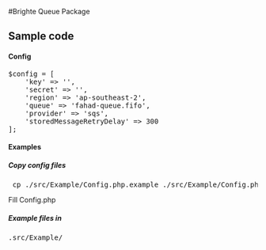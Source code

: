 #Brighte Queue Package
## Sample code
#### Config
<pre>
$config = [
    'key' => '',
    'secret' => '',
    'region' => 'ap-southeast-2',
    'queue' => 'fahad-queue.fifo',
    'provider' => 'sqs',
    'storedMessageRetryDelay' => 300
];
</pre>

#### Examples
##### Copy config files 
<pre> cp ./src/Example/Config.php.example ./src/Example/Config.php</pre>

Fill Config.php

##### Example files in 
<pre>
.src/Example/
</pre>